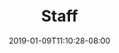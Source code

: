 ---
title: "Staff"
date: 2019-01-09T11:10:28-08:00
draft: false
description: "List of all the hard working interns that make up RCMakes."
---